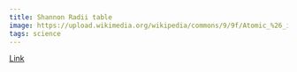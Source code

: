 ```yaml
---
title: Shannon Radii table
image: https://upload.wikimedia.org/wikipedia/commons/9/9f/Atomic_%26_ionic_radii.svg
tags: science
---
```


[Link](http://abulafia.mt.ic.ac.uk/shannon/ptable.php)
